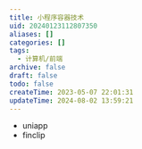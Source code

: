 ```yaml
---
title: 小程序容器技术
uid: 20240123112807350
aliases: []
categories: []
tags:
  - 计算机/前端
archive: false
draft: false
todo: false
createTime: 2023-05-07 22:01:31
updateTime: 2024-08-02 13:59:21
---
```


- uniapp
- finclip

